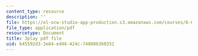 ```yaml
---
content_type: resource
description: ''
file: https://ol-ocw-studio-app-production.s3.amazonaws.com/courses/8-04-quantum-physics-i-spring-2016/b45592d33e84ed46424c748086360352_Y6Ma-zn4Olk.pdf
file_type: application/pdf
resourcetype: Document
title: 3play pdf file
uid: b45592d3-3e84-ed46-424c-748086360352
---
```

